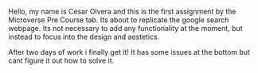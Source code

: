 Hello, my name is Cesar Olvera and this is the first assignment by the Microverse Pre Course tab. Its about to replicate the google search webpage. Its not necessary to add any functionality at the moment, but instead to focus into the design and aestetics.

After two days of work i finally get it! It has some issues at the bottom but cant figure it out how to solve it.